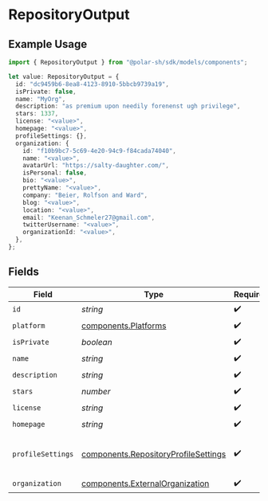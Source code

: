 # RepositoryOutput

## Example Usage

```typescript
import { RepositoryOutput } from "@polar-sh/sdk/models/components";

let value: RepositoryOutput = {
  id: "dc9459b6-8ea8-4123-8910-5bbcb9739a19",
  isPrivate: false,
  name: "MyOrg",
  description: "as premium upon needily forenenst ugh privilege",
  stars: 1337,
  license: "<value>",
  homepage: "<value>",
  profileSettings: {},
  organization: {
    id: "f10b9bc7-5c69-4e20-94c9-f84cada74040",
    name: "<value>",
    avatarUrl: "https://salty-daughter.com/",
    isPersonal: false,
    bio: "<value>",
    prettyName: "<value>",
    company: "Beier, Rolfson and Ward",
    blog: "<value>",
    location: "<value>",
    email: "Keenan_Schmeler27@gmail.com",
    twitterUsername: "<value>",
    organizationId: "<value>",
  },
};
```

## Fields

| Field                                                                                        | Type                                                                                         | Required                                                                                     | Description                                                                                  | Example                                                                                      |
| -------------------------------------------------------------------------------------------- | -------------------------------------------------------------------------------------------- | -------------------------------------------------------------------------------------------- | -------------------------------------------------------------------------------------------- | -------------------------------------------------------------------------------------------- |
| `id`                                                                                         | *string*                                                                                     | :heavy_check_mark:                                                                           | N/A                                                                                          |                                                                                              |
| `platform`                                                                                   | [components.Platforms](../../models/components/platforms.md)                                 | :heavy_check_mark:                                                                           | N/A                                                                                          |                                                                                              |
| `isPrivate`                                                                                  | *boolean*                                                                                    | :heavy_check_mark:                                                                           | N/A                                                                                          |                                                                                              |
| `name`                                                                                       | *string*                                                                                     | :heavy_check_mark:                                                                           | N/A                                                                                          | MyOrg                                                                                        |
| `description`                                                                                | *string*                                                                                     | :heavy_check_mark:                                                                           | N/A                                                                                          |                                                                                              |
| `stars`                                                                                      | *number*                                                                                     | :heavy_check_mark:                                                                           | N/A                                                                                          | 1337                                                                                         |
| `license`                                                                                    | *string*                                                                                     | :heavy_check_mark:                                                                           | N/A                                                                                          |                                                                                              |
| `homepage`                                                                                   | *string*                                                                                     | :heavy_check_mark:                                                                           | N/A                                                                                          |                                                                                              |
| `profileSettings`                                                                            | [components.RepositoryProfileSettings](../../models/components/repositoryprofilesettings.md) | :heavy_check_mark:                                                                           | Settings for the repository profile                                                          |                                                                                              |
| `organization`                                                                               | [components.ExternalOrganization](../../models/components/externalorganization.md)           | :heavy_check_mark:                                                                           | N/A                                                                                          |                                                                                              |